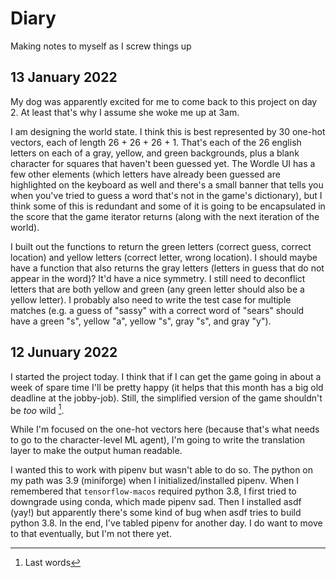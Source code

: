 # Diary

Making notes to myself as I screw things up

## 13 January 2022

My dog was apparently excited for me to come back to this project on day 2. At least that's why I assume she woke me up at 3am.

I am designing the world state. I think this is best represented by 30 one-hot vectors, each of length 26 + 26 + 26 + 1. That's each of the 26 english letters on each of a gray, yellow, and green backgrounds, plus a blank character for squares that haven't been guessed yet. The Wordle UI has a few other elements (which letters have already been guessed are highlighted on the keyboard as well and there's a small banner that tells you when you've tried to guess a word that's not in the game's dictionary), but I think some of this is redundant and some of it is going to be encapsulated in the score that the game iterator returns (along with the next iteration of the world).

I built out the functions to return the green letters (correct guess, correct location) and yellow letters (correct letter, wrong location). I should maybe have a function that also returns the gray letters (letters in guess that do not appear in the word)? It'd have a nice symmetry. I still need to deconflict letters that are both yellow and green (any green letter should also be a yellow letter). I probably also need to write the test case for multiple matches (e.g. a guess of "sassy" with a correct word of "sears" should have a green "s", yellow "a", yellow "s", gray "s", and gray "y").

## 12 Junuary 2022

I started the project today. I think that if I can get the game going in about a week of spare time I'll be pretty happy (it helps that this month has a big old deadline at the jobby-job). Still, the simplified version of the game shouldn't be *too* wild [^1].

While I'm focused on the one-hot vectors here (because that's what needs to go to the character-level ML agent), I'm going to write the translation layer to make the output human readable.

I wanted this to work with pipenv but wasn't able to do so. The python on my path was 3.9 (miniforge) when I initialized/installed pipenv. When I remembered that `tensorflow-macos` required python 3.8, I first tried to downgrade using conda, which made pipenv sad. Then I installed asdf (yay!) but apparently there's some kind of bug when asdf tries to build python 3.8. In the end, I've tabled pipenv for another day. I do want to move to that eventually, but I'm not there yet.

[^1]: Last words
